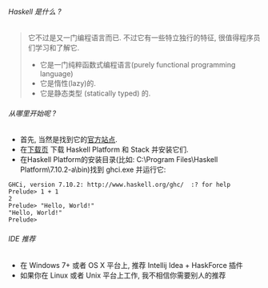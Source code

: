 ###### Haskell 是什么 ?
> 它不过是又一门编程语言而已. 不过它有一些特立独行的特征, 很值得程序员们学习和了解它. 
> * 它是一门纯粹函数式编程语言(purely functional programming language)
> * 它是惰性(lazy)的.
> * 它是静态类型 (statically typed) 的.

###### 从哪里开始呢 ?
* 首先, 当然是找到它的[官方站点](https://www.haskell.org/). 
* 在[下载页](https://www.haskell.org/downloads) 下载 Haskell Platform 和 Stack 并安装它们.
* 在Haskell Platform的安装目录(比如: C:\Program Files\Haskell Platform\7.10.2-a\bin)找到 ghci.exe 并运行它:
~~~
GHCi, version 7.10.2: http://www.haskell.org/ghc/  :? for help
Prelude> 1 + 1
2
Prelude> "Hello, World!"
"Hello, World!"
Prelude>
~~~

###### IDE 推荐
* 在 Windows 7+ 或者 OS X 平台上, 推荐 Intellij Idea + HaskForce 插件
* 如果你在 Linux 或者 Unix 平台上工作, 我不相信你需要别人的推荐
